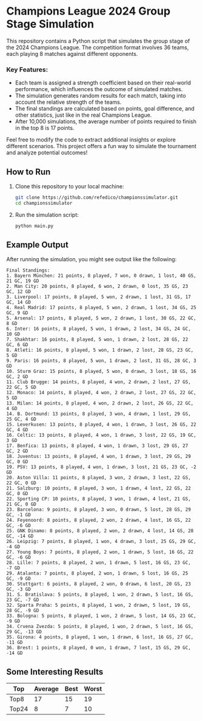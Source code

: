# Champions League 2024 Group Stage Simulation

This repository contains a Python script that simulates the group stage of the 2024 Champions League. The competition format involves 36 teams, each playing 8 matches against different opponents.

### Key Features:
- Each team is assigned a strength coefficient based on their real-world performance, which influences the outcome of simulated matches.
- The simulation generates random results for each match, taking into account the relative strength of the teams.
- The final standings are calculated based on points, goal difference, and other statistics, just like in the real Champions League.
- After 10,000 simulations, the average number of points required to finish in the top 8 is 17 points.

Feel free to modify the code to extract additional insights or explore different scenarios. This project offers a fun way to simulate the tournament and analyze potential outcomes!

## How to Run

1. Clone this repository to your local machine:
   ```bash
   git clone https://github.com/refedico/championssimulator.git
   cd championssimulator
2. Run the simulation script:
   ```bash
   python main.py

## Example Output

After running the simulation, you might see output like the following: 
```yalm
Final Standings:
1. Bayern München: 21 points, 8 played, 7 won, 0 drawn, 1 lost, 40 GS, 21 GC, 19 GD
2. Man City: 20 points, 8 played, 6 won, 2 drawn, 0 lost, 35 GS, 23 GC, 12 GD
3. Liverpool: 17 points, 8 played, 5 won, 2 drawn, 1 lost, 31 GS, 17 GC, 14 GD
4. Real Madrid: 17 points, 8 played, 5 won, 2 drawn, 1 lost, 34 GS, 25 GC, 9 GD
5. Arsenal: 17 points, 8 played, 5 won, 2 drawn, 1 lost, 30 GS, 22 GC, 8 GD
6. Inter: 16 points, 8 played, 5 won, 1 drawn, 2 lost, 34 GS, 24 GC, 10 GD
7. Shakhtar: 16 points, 8 played, 5 won, 1 drawn, 2 lost, 28 GS, 22 GC, 6 GD
8. Atleti: 16 points, 8 played, 5 won, 1 drawn, 2 lost, 28 GS, 23 GC, 5 GD
9. Paris: 16 points, 8 played, 5 won, 1 drawn, 2 lost, 31 GS, 28 GC, 3 GD
10. Sturm Graz: 15 points, 8 played, 5 won, 0 drawn, 3 lost, 18 GS, 16 GC, 2 GD
11. Club Brugge: 14 points, 8 played, 4 won, 2 drawn, 2 lost, 27 GS, 22 GC, 5 GD
12. Monaco: 14 points, 8 played, 4 won, 2 drawn, 2 lost, 27 GS, 22 GC, 5 GD
13. Milan: 14 points, 8 played, 4 won, 2 drawn, 2 lost, 26 GS, 22 GC, 4 GD
14. B. Dortmund: 13 points, 8 played, 3 won, 4 drawn, 1 lost, 29 GS, 25 GC, 4 GD
15. Leverkusen: 13 points, 8 played, 4 won, 1 drawn, 3 lost, 26 GS, 22 GC, 4 GD
16. Celtic: 13 points, 8 played, 4 won, 1 drawn, 3 lost, 22 GS, 19 GC, 3 GD
17. Benfica: 13 points, 8 played, 4 won, 1 drawn, 3 lost, 29 GS, 27 GC, 2 GD
18. Juventus: 13 points, 8 played, 4 won, 1 drawn, 3 lost, 29 GS, 29 GC, 0 GD
19. PSV: 13 points, 8 played, 4 won, 1 drawn, 3 lost, 21 GS, 23 GC, -2 GD
20. Aston Villa: 11 points, 8 played, 3 won, 2 drawn, 3 lost, 22 GS, 22 GC, 0 GD
21. Salzburg: 10 points, 8 played, 3 won, 1 drawn, 4 lost, 22 GS, 22 GC, 0 GD
22. Sporting CP: 10 points, 8 played, 3 won, 1 drawn, 4 lost, 21 GS, 21 GC, 0 GD
23. Barcelona: 9 points, 8 played, 3 won, 0 drawn, 5 lost, 28 GS, 29 GC, -1 GD
24. Feyenoord: 8 points, 8 played, 2 won, 2 drawn, 4 lost, 16 GS, 22 GC, -6 GD
25. GNK Dinamo: 8 points, 8 played, 2 won, 2 drawn, 4 lost, 14 GS, 28 GC, -14 GD
26. Leipzig: 7 points, 8 played, 1 won, 4 drawn, 3 lost, 25 GS, 29 GC, -4 GD
27. Young Boys: 7 points, 8 played, 2 won, 1 drawn, 5 lost, 16 GS, 22 GC, -6 GD
28. Lille: 7 points, 8 played, 2 won, 1 drawn, 5 lost, 16 GS, 23 GC, -7 GD
29. Atalanta: 7 points, 8 played, 2 won, 1 drawn, 5 lost, 16 GS, 25 GC, -9 GD
30. Stuttgart: 6 points, 8 played, 2 won, 0 drawn, 6 lost, 20 GS, 23 GC, -3 GD
31. S. Bratislava: 5 points, 8 played, 1 won, 2 drawn, 5 lost, 16 GS, 23 GC, -7 GD
32. Sparta Praha: 5 points, 8 played, 1 won, 2 drawn, 5 lost, 19 GS, 28 GC, -9 GD
33. Bologna: 5 points, 8 played, 1 won, 2 drawn, 5 lost, 14 GS, 23 GC, -9 GD
34. Crvena Zvezda: 5 points, 8 played, 1 won, 2 drawn, 5 lost, 16 GS, 29 GC, -13 GD
35. Girona: 4 points, 8 played, 1 won, 1 drawn, 6 lost, 16 GS, 27 GC, -11 GD
36. Brest: 1 points, 8 played, 0 won, 1 drawn, 7 lost, 15 GS, 29 GC, -14 GD
```

## Some Interesting Results
| Top | Average | Best | Worst
|----------|-----------|-----------|-----------|
| Top8   | 17  | 15  |19  |
| Top24   | 8  | 7  |10  |


